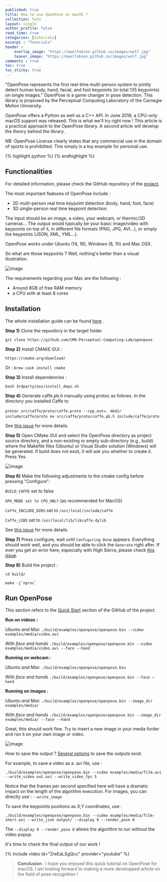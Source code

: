 ```yaml
---
published: true
title: How to use OpenPose on macOS ?
collection: tuto
layout: single
author_profile: false
read_time: true
categories: [tutorials]
excerpt : "Tutorials"
header :
    overlay_image: "https://maelfabien.github.io/images/wolf.jpg"
    teaser_image: "https://maelfabien.github.io/images/wolf.jpg"
comments : true
toc: true
toc_sticky: true
---
```


"OpenPose represents the first real-time multi-person system to jointly detect human body, hand, facial, and foot keypoints (in total 135 keypoints) on single images."
OpenPose is a game changer in pose detection. This library is proposed by the Perceptual Computing Laboratory of the Carnegie Mellon University.

OpenPose offers a Python as well as a C++ API. In June 2018, a CPU-only macOS support was released. This is what we'll try right now !
This article is a practical approach to the OpenPose library. A second article will develop the theory behind the library. 

NB: OpenPose License clearly states that any commercial use in the domain of sports is prohibitted. This simply is a toy example for personal use.

{% highlight python %}
{% endhighlight %}

## Functionalities

For detailed information, please check the GitHub repository of the [project](https://github.com/CMU-Perceptual-Computing-Lab/openpose).

The most important features of OpenPose include :
- 2D multi-person real time keypoint detection (body, hand, foot, face)
- 3D single-person real time keypoint detection

The input should be an image, a video, your webcam, or thermic/3D cameras...
The output would typically be your basic image/video with keypoints on top of it, in different file formats (PNG, JPG, AVI...), or simply the keypoints (JSON, XML, YML...).

OpenPose works under Ubuntu (14, 16), Windows (8, 10) and Mac OSX.

So what are those keypoints ? Well, nothing's better than a visual illustration.

![image](https://maelfabien.github.io/assets/images/img1.jpg)

The requirements regarding your Mac are the following :
- Around 8GB of free RAM memory
- a CPU with at least 8 cores

## Installation
The whole installation guide can be found [here](https://github.com/CMU-Perceptual-Computing-Lab/openpose/blob/master/doc/installation.md) .

**Step 1)**
Clone the repository in the target folder

`git clone https://github.com/CMU-Perceptual-Computing-Lab/openpose`

**Step 2)**
Install CMAKE GUI :

`https://cmake.org/download/`

Or :
`brew cask install cmake`

**Step 3)**
Install dependencies :

`bash 3rdparty/osx/install_deps.sh`

**Step 4)**
Generate caffe.pb.h manually using protoc as follows. In the directory you installed Caffe to

`protoc src/caffe/proto/caffe.proto --cpp_out=.`
 `mkdir include/caffe/proto`
 `mv src/caffe/proto/caffe.pb.h include/caffe/proto`


See [this issue](https://github.com/BVLC/caffe/issues/1761) for more details.

**Step 5)**
Open CMake GUI and select the OpenPose directory as project source directory, and a non-existing or empty sub-directory (e.g., build) where the Makefile files (Ubuntu) or Visual Studio solution (Windows) will be generated. If build does not exist, it will ask you whether to create it. Press Yes. 

![image](https://maelfabien.github.io/assets/images/img2.jpg)

**Step 6)**
Make the following adjustments to the cmake config before pressing "Configure":

```BUILD_CAFFE``` set to false

```GPU_MODE set to CPU_ONLY``` (as recommended for MacOS)

```Caffe_INCLUDE_DIRS``` set to ```/usr/local/include/caffe```

```Caffe_LIBS``` set to ```/usr/local/lib/libcaffe.dylib```

See [this issue](https://github.com/CMU-Perceptual-Computing-Lab/openpose/issues/677) for more details.

**Step 7)**
Press configure, wait until ```Configuring Done``` appears. Everything should work well, and you should be able to click the ```Generate``` right after.
If ever you get an error here, especially with High Sierra, please check [this issue](https://github.com/CMU-Perceptual-Computing-Lab/openpose/issues/809).

**Step 8)**
Build the project :

```cd build/```

```make -j`nproc` ```

## Run OpenPose
This section refers to the [Quick Start](https://github.com/CMU-Perceptual-Computing-Lab/openpose/blob/master/doc/quick_start.md) section of the GitHub of the project.

**Run on videos :**

*Ubuntu and Mac*
`./build/examples/openpose/openpose.bin --video examples/media/video.avi`

*With face and hands*
`./build/examples/openpose/openpose.bin --video examples/media/video.avi --face --hand`

**Running on webcam :**

*Ubuntu and Mac*
`./build/examples/openpose/openpose.bin`

*With face and hands*
`./build/examples/openpose/openpose.bin --face —hand`

**Running on images :**

*Ubuntu and Mac*
`./build/examples/openpose/openpose.bin --image_dir examples/media/`

*With face and hands*
`./build/examples/openpose/openpose.bin --image_dir examples/media/ --face --hand`

Great, this should work fine. Try to insert a new image in your media forder and run it on your own image or video.

![image](https://maelfabien.github.io/assets/images/img3.jpg)

How to save the output ?
[Several options](https://github.com/CMU-Perceptual-Computing-Lab/openpose/blob/master/doc/demo_overview.md) to save the outputs exist. 

For example, to save a video as a .avi file, use :

```./build/examples/openpose/openpose.bin --video examples/media/film.avi --write_video out.avi --write_video_fps 5```

Notice that the frames per second specified here will have a dramatic impact on the length of the algorithm execution.
For images, you can directly use : ```--write_image```

To save the keypoints positions as X,Y coordinates, use :

```./build/examples/openpose/openpose.bin --video examples/media/film-short.avi --write_json output/ --display 0 --render_pose 0```

The ```--display 0 --render_pose 0``` allows the algorithm to run without the video popup. 

It's time to check the final output of our work !

{% include video id="ZreEaLSgQcc" provider="youtube" %}

> **Conclusion** : I hope you enjoyed this quick tutorial on OpenPose for macOS. I am looking forward to making a more developped article on the field of pose recognition !
